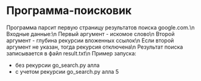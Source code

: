 # Программа-поисковик
Программа парсит первую страницу результатов поиска google.com.\n
Входные данные:\n
Первый аргумент - искомое слово\n
Второй аргумент - глубина рекурсии вложенных ссылок\n
Если второй аргумент не указан, тогда рекурсия отключена\n
Результат поиска записывается в файл result.txt\n
Пример запуска:
- без рекурсии
go_search.py алла
- с учетом рекурсии
go_search.py алла 5
